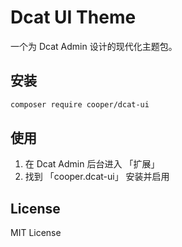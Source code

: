 # Dcat UI Theme

一个为 Dcat Admin 设计的现代化主题包。

## 安装

```bash
composer require cooper/dcat-ui
```

## 使用

1. 在 Dcat Admin 后台进入 「扩展」
2. 找到 「cooper.dcat-ui」 安装并启用

## License

MIT License
